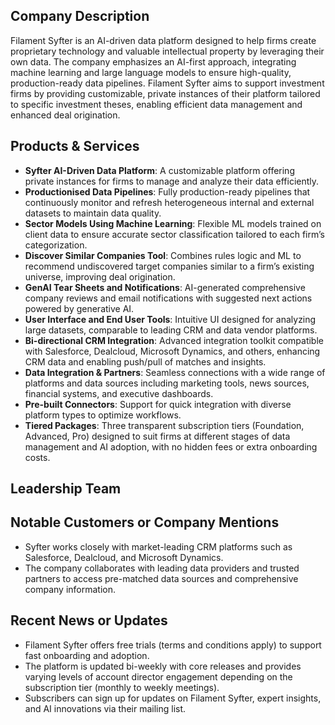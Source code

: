 ## Company Description  
Filament Syfter is an AI-driven data platform designed to help firms create proprietary technology and valuable intellectual property by leveraging their own data. The company emphasizes an AI-first approach, integrating machine learning and large language models to ensure high-quality, production-ready data pipelines. Filament Syfter aims to support investment firms by providing customizable, private instances of their platform tailored to specific investment theses, enabling efficient data management and enhanced deal origination.

## Products & Services  
- **Syfter AI-Driven Data Platform**: A customizable platform offering private instances for firms to manage and analyze their data efficiently.  
- **Productionised Data Pipelines**: Fully production-ready pipelines that continuously monitor and refresh heterogeneous internal and external datasets to maintain data quality.  
- **Sector Models Using Machine Learning**: Flexible ML models trained on client data to ensure accurate sector classification tailored to each firm’s categorization.  
- **Discover Similar Companies Tool**: Combines rules logic and ML to recommend undiscovered target companies similar to a firm’s existing universe, improving deal origination.  
- **GenAI Tear Sheets and Notifications**: AI-generated comprehensive company reviews and email notifications with suggested next actions powered by generative AI.  
- **User Interface and End User Tools**: Intuitive UI designed for analyzing large datasets, comparable to leading CRM and data vendor platforms.  
- **Bi-directional CRM Integration**: Advanced integration toolkit compatible with Salesforce, Dealcloud, Microsoft Dynamics, and others, enhancing CRM data and enabling push/pull of matches and insights.  
- **Data Integration & Partners**: Seamless connections with a wide range of platforms and data sources including marketing tools, news sources, financial systems, and executive dashboards.  
- **Pre-built Connectors**: Support for quick integration with diverse platform types to optimize workflows.  
- **Tiered Packages**: Three transparent subscription tiers (Foundation, Advanced, Pro) designed to suit firms at different stages of data management and AI adoption, with no hidden fees or extra onboarding costs.  

## Leadership Team  

## Notable Customers or Company Mentions  
- Syfter works closely with market-leading CRM platforms such as Salesforce, Dealcloud, and Microsoft Dynamics.  
- The company collaborates with leading data providers and trusted partners to access pre-matched data sources and comprehensive company information.  

## Recent News or Updates  
- Filament Syfter offers free trials (terms and conditions apply) to support fast onboarding and adoption.  
- The platform is updated bi-weekly with core releases and provides varying levels of account director engagement depending on the subscription tier (monthly to weekly meetings).  
- Subscribers can sign up for updates on Filament Syfter, expert insights, and AI innovations via their mailing list.  

